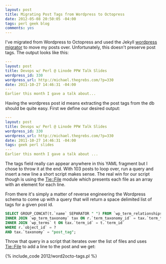 ```yaml
--- 
layout: post
title: Migrating Post Tags from Wordpress to Octopress
date: 2012-05-08 20:50:05 -04:00
tags: perl geek blog
comments: yes
---
```

I've migrated from Wordpress to Octopress and used the Jekyll [wordpress migrator](https://github.com/mojombo/jekyll/wiki/Blog-Migrations) to move my posts over.  Unfortunately, this doesn't preserve post tags.  The output looks like this:

``` yaml
--- 
layout: post
title: Devops w/ Perl @ Linode PPW Talk Slides
wordpress_id: 330
wordpress_url: http://michael.thegrebs.com/?p=330
date: 2011-10-27 14:46:31 -04:00
---
Earlier this month I gave a talk about...
```

Having the wordpress post id means extracting the post tags from the db should be quite easy.  First we define our desired output:

``` yaml
--- 
layout: post
title: Devops w/ Perl @ Linode PPW Talk Slides
wordpress_id: 330
wordpress_url: http://michael.thegrebs.com/?p=330
date: 2011-10-27 14:46:31 -04:00
tags: geek perl slides
---
Earlier this month I gave a talk about ...
```
The tags field really can appear anywhere in this YAML fragment but I chose to throw it at the end.  With 103 posts to loop over, run a query and insert a new line a short script makes sense.  The real win for our script though is using the [Tie::File](https://metacpan.org/module/Tie::File) module which presents each file as an array with an element for each line.

<!-- more -->

From there it's simply a matter of reverse engineering the Wordpress schema to come up with a query that will return a space delimited list of tags for a given post id.

``` sql
SELECT GROUP_CONCAT(t.`name` SEPARATOR " ") FROM `wp_term_relationships` r
INNER JOIN `wp_term_taxonomy` tax ON r.`term_taxonomy_id` = tax.`term_taxonomy_id`
INNER JOIN `wp_terms` t ON tax.`term_id` = t.`term_id`
WHERE r.`object_id` = ?
AND tax.`taxonomy` = "post_tag";
```

Throw that query in a script that iterates over the list of files and uses [Tie::File](https://metacpan.org/module/Tie::File) to add a line to the post and we get:

{% include_code 2012/word2octo-tags.pl %}
